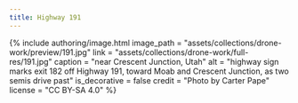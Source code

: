 ```yaml
---
title: Highway 191
---
```


{% include authoring/image.html
    image_path = "assets/collections/drone-work/preview/191.jpg"
    link = "assets/collections/drone-work/full-res/191.jpg"
    caption = "near Crescent Junction, Utah"
    alt = "highway sign marks exit 182 off Highway 191, toward Moab and Crescent Junction, as two semis drive past"
    is_decorative = false
    credit = "Photo by Carter Pape"
    license = "CC BY-SA 4.0"
%}
